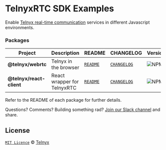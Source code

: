# TelnyxRTC SDK Examples

Enable [Telnyx real-time communication](https://developers.telnyx.com/docs/v2/webrtc) services in different Javascript environments.

### Packages

| Project                  | Description                 | README                                               | CHANGELOG                                         | Version                                                                         |
| ------------------------ | --------------------------- | ---------------------------------------------------- | ------------------------------------------------- | ------------------------------------------------------------------------------- |
| **@telnyx/webrtc**       | Telnyx in the browser       | [`README`](packages/js#telnyxwebrtc)                 | [`CHANGELOG`](packages/js/CHANGELOG.md)           | ![NPM](https://img.shields.io/npm/v/@telnyx/webrtc.svg?color=brightgreen)       |
| **@telnyx/react-client** | React wrapper for TelnyxRTC | [`README`](packages/react-client#telnyxreact-client) | [`CHANGELOG`](packages/react-client/CHANGELOG.md) | ![NPM](https://img.shields.io/npm/v/@telnyx/react-client.svg?color=brightgreen) |

Refer to the README of each package for further details.

Questions? Comments? Building something rad? [Join our Slack channel](https://joinslack.telnyx.com/) and share.

## License

[`MIT Licence`](./LICENSE) © [Telnyx](https://github.com/team-telnyx)
